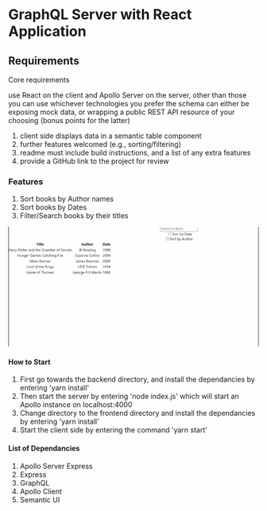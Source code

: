 # GraphQL Server with React Application

## Requirements
Core requirements

use React on the client and Apollo Server on the server, other than those you can use whichever technologies you prefer
the schema can either be exposing mock data, or wrapping a public REST API resource of your choosing (bonus points for the latter)

1) client side displays data in a semantic table component
2) further features welcomed (e.g., sorting/filtering)
3) readme must include build instructions, and a list of any extra features
4) provide a GitHub link to the project for review

### Features
1) Sort books by Author names
2) Sort books by Dates
3) Filter/Search books by their titles

![demo](demo.gif)

#### How to Start
1) First go towards the backend directory, and install the dependancies by entering 'yarn install'
2) Then start the server by entering 'node index.js' which will start an Apollo instance on localhost:4000
3) Change directory to the frontend directory and install the dependancies by entering 'yarn install'
4) Start the client side by entering the command 'yarn start'

#### List of Dependancies
1) Apollo Server Express
2) Express
3) GraphQL
4) Apollo Client
5) Semantic UI

